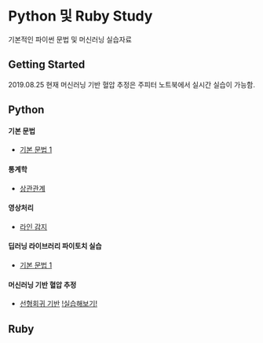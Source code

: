 # Python 및 Ruby Study

기본적인 파이썬 문법 및 머신러닝 실습자료

## Getting Started

2019.08.25 현재 머신러닝 기반 혈압 추정은 주피터 노트북에서 실시간 실습이 가능함.

## Python

#### 기본 문법

* [기본 문법 1](https://github.com/Kaintels/rubyPy-study/tree/master/Python3/grammer)

#### 통계학

- [상관관계](https://github.com/Kaintels/rubyPy-study/tree/master/Python3/statistics)	

#### 영상처리

- [라인 감지](https://github.com/Kaintels/rubyPy-study/tree/master/Python3/opencv)

#### 딥러닝 라이브러리 파이토치 실습

- [기본 문법 1](https://github.com/Kaintels/rubyPy-study/tree/master/Python3/pytorch)

#### 머신러닝 기반 혈압 추정

- [선형회귀 기반](https://github.com/Kaintels/rubyPy-study/tree/master/Python3/BP_estimation)    [!실습해보기!](https://mybinder.org/v2/gh/Kaintels/rubyPy-study/master?filepath=Python3/BP_estimation/Py_practice.ipynb)





##  Ruby

